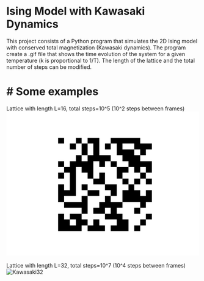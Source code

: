 # Ising Model with Kawasaki Dynamics

This project consists of a Python program that simulates the 2D Ising model with conserved total magnetization (Kawasaki dynamics). The program create a .gif file that shows the time evolution of the system for a given temperature (k is proportional to 1/T). The length of the lattice and the total number of steps can be modified.

# # Some examples

Lattice with length L=16, total steps=10^5 (10^2 steps between frames)
![Kawasaki16](https://github.com/Molero03/Kawasaki/blob/main/kawasaki16.gif)

Lattice with length L=32, total steps=10^7 (10^4 steps between frames)
![Kawasaki32](https://github.com/Molero03/Kawasaki/blob/main/kawasaki32.gif)
